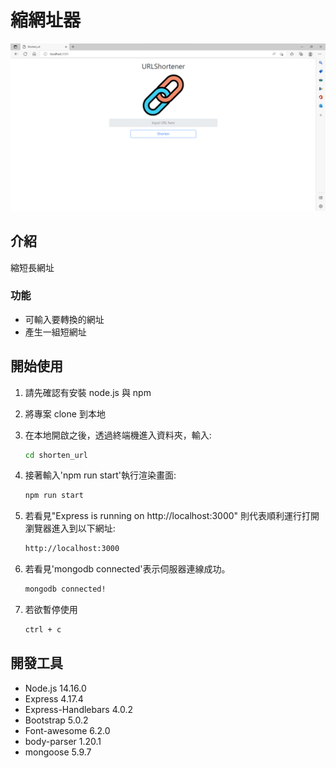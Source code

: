 # 縮網址器

![Index page about Restaurant List](./public/images/shorten-url.png)

## 介紹

縮短長網址

### 功能

- 可輸入要轉換的網址
- 產生一組短網址

## 開始使用

1. 請先確認有安裝 node.js 與 npm
2. 將專案 clone 到本地
3. 在本地開啟之後，透過終端機進入資料夾，輸入:

   ```bash
   cd shorten_url
   ```

4. 接著輸入'npm run start'執行渲染畫面:

   ```bash
   npm run start
   ```

5. 若看見"Express is running on http://localhost:3000"
   則代表順利運行打開瀏覽器進入到以下網址:

   ```bash
   http://localhost:3000
   ```

6. 若看見'mongodb connected'表示伺服器連線成功。
   
   ```bash
   mongodb connected!
   ```

7. 若欲暫停使用

   ```bash
   ctrl + c
   ```

## 開發工具

- Node.js 14.16.0
- Express 4.17.4
- Express-Handlebars 4.0.2
- Bootstrap 5.0.2
- Font-awesome 6.2.0
- body-parser 1.20.1
- mongoose 5.9.7


